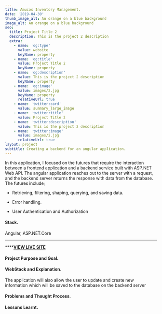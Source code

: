 ```yaml
---
title: Amucos Inventory Management.
date: '2019-04-30'
thumb_image_alt: An orange on a blue background
image_alt: An orange on a blue background
seo:
  title: Project Title 2
  description: This is the project 2 description
  extra:
    - name: 'og:type'
      value: website
      keyName: property
    - name: 'og:title'
      value: Project Title 2
      keyName: property
    - name: 'og:description'
      value: This is the project 2 description
      keyName: property
    - name: 'og:image'
      value: images/2.jpg
      keyName: property
      relativeUrl: true
    - name: 'twitter:card'
      value: summary_large_image
    - name: 'twitter:title'
      value: Project Title 2
    - name: 'twitter:description'
      value: This is the project 2 description
    - name: 'twitter:image'
      value: images/2.jpg
      relativeUrl: true
layout: project
subtitle: Creating a backend for an angular application.
---
```

In this application, I focused on the futures that require the interaction between a frontend application and a backend service built with ASP.NET Web API. The angular application reaches out to the server with a request, and the backend server returns the response with data from the database. The futures include;

*   Retrieving, filtering, shaping, querying, and saving data.

*   Error handling.

*   User Authentication and Authorization

#### **Stack.**

Angular, ASP.NET.Core

***

\*\*\*\*[**VIEW LIVE** **SITE**](https://okalangkenneth.github.io/weather_app/)

#### **Project Purpose and Goal.**

#### **WebStack and Explanation.**

The application will also allow the user to update and create new information which will be saved to the database on the backend server

#### **Problems and Thought Process.**

#### **Lessons Learnt.**
